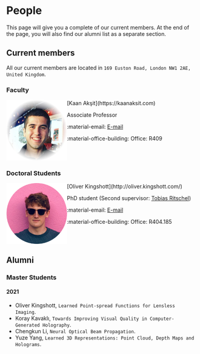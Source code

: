 # People
This page will give you a complete of our current members.
At the end of the page, you will also find our alumni list as a separate section.

## Current members
All our current members are located in `169 Euston Road, London NW1 2AE, United Kingdom`.

### Faculty
<img align="left" src="../people/kaan_aksit.png" width="160" alt/>
[Kaan Akşit](https://kaanaksit.com)

Associate Professor

:material-email: [E-mail](mailto:k.aksit@ucl.ac.uk)

:material-office-building: Office: R409
<br clear="left"/>

### Doctoral Students
<img align='left' src="../people/oliver_kingshott.png" width="160" alt/>
[Oliver Kingshott](http://oliver.kingshott.com/)

PhD student (Second supervisor: [Tobias Ritschel](https://www.homepages.ucl.ac.uk/~ucactri/))

:material-email: [E-mail](mailto:oliver.kingshott.19@ucl.ac.uk)

:material-office-building: Office: R404.185
<br clear="left"/>

## Alumni

### Master Students

#### 2021
- Oliver Kingshott, `Learned Point-spread Functions for Lensless Imaging`.
- Koray Kavaklı, `Towards Improving Visual Quality in Computer-Generated Holography`.
- Chengkun Li, `Neural Optical Beam Propagation`.
- Yuze Yang, `Learned 3D Representations: Point Cloud, Depth Maps and Holograms`.
